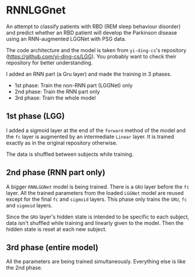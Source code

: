 # RNNLGGnet

An attempt to classify patients with RBD (REM sleep behaviour disorder) and predict whether an RBD patient will develop
the Parkinson disease using an RNN-augmented LGGNet with PSG data.

The code architecture and the model is taken from `yi-ding-cs`'s repository (https://github.com/yi-ding-cs/LGG).
You probably want to check their repository for better understanding.

I added an RNN part (a Gru layer) and made the training in 3 phases.

- 1st phase: Train the non-RNN part (LGGNet) only
- 2nd phase: Train the RNN part only
- 3rd phase: Train the whole model

## 1st phase (LGG)

I added a sigmoid layer at the end of the `forward` method of the model and the `fc` layer is augmented by an
intermediate `Linear` layer.
It is trained exactly as in the original repository otherwise.

The data is shuffled between subjects while training.

## 2nd phase (RNN part only)

A bigger `RNNLGGNet` model is being trained. There is a `GRU` layer before the `fc` layer.
All the trained parameters from the loaded `LGGNet` model are reused except for the final `fc` and `sigmoid` layers.
This phase only trains the `GRU`, `fc` and `sigmoid` layers.

Since the `GRU` layer's hidden state is intended to be specific to each subject, data isn't shuffled while training and linearly given to the model.
Then the hidden state is reset at each new subject.

## 3rd phase (entire model)

All the parameters are being trained simultaneously. Everything else is like the 2nd phase.
